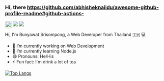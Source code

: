 ### Hi, there https://github.com/abhisheknaiidu/awesome-github-profile-readme#github-actions-
<a href="https://www.linkedin.com/in/bsrisompong/">
  <img align="left" alt="Abhishek's LinkedIN" width="22px" src="https://raw.githubusercontent.com/peterthehan/peterthehan/master/assets/linkedin.svg" />
</a>

![](https://komarev.com/ghpvc/?username=bsrisompong&color=green) 
![](https://hit.yhype.me/github/profile?user_id=33023239)

Hi, I'm Bunyawat Srisompong, a Web Developer from Thailand 🇹🇭 💻
 
- 🔭 I’m currently working on Web Development
- 🌱 I’m currently learning Node.js
- 😄 Pronouns: He/His
- ⚡ Fun fact: I'm drink a lot of tea

[![Top Langs](https://github-readme-stats.vercel.app/api/top-langs/?username=bsrisompong&langs_count=8)](https://github.com/anuraghazra/github-readme-stats)
<!--
**bsrisompong/bsrisompong** is a ✨ _special_ ✨ repository because its `README.md` (this file) appears on your GitHub profile.

Here are some ideas to get you started:

- 🔭 I’m currently working on ...
- 🌱 I’m currently learning ...
- 👯 I’m looking to collaborate on ...
- 🤔 I’m looking for help with ...
- 💬 Ask me about ...
- 📫 How to reach me: ...
- 😄 Pronouns: ...
- ⚡ Fun fact: ...
-->

